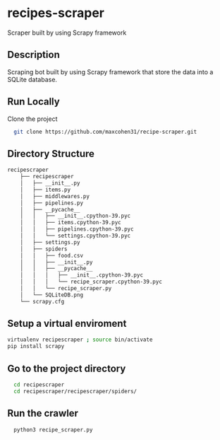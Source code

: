 # recipes-scraper
Scraper built by using Scrapy framework

## Description
Scraping bot built by using Scrapy framework that store the data into a SQLite database.

## Run Locally
Clone the project
```bash
  git clone https://github.com/maxcohen31/recipe-scraper.git
```
## Directory Structure
```bash
recipescraper
    ├── recipescraper
    │   ├── __init__.py
    │   ├── items.py
    │   ├── middlewares.py
    │   ├── pipelines.py
    │   ├── __pycache__
    │   │   ├── __init__.cpython-39.pyc
    │   │   ├── items.cpython-39.pyc
    │   │   ├── pipelines.cpython-39.pyc
    │   │   └── settings.cpython-39.pyc
    │   ├── settings.py
    │   ├── spiders
    │   │   ├── food.csv
    │   │   ├── __init__.py
    │   │   ├── __pycache__
    │   │   │   ├── __init__.cpython-39.pyc
    │   │   │   └── recipe_scraper.cpython-39.pyc
    │   │   └── recipe_scraper.py
    │   └── SQLiteDB.png
    └── scrapy.cfg
```
## Setup a virtual enviroment
```bash
virtualenv recipescraper ; source bin/activate
pip install scrapy
```

## Go to the project directory
```bash
  cd recipescraper
  cd recipescraper/recipescraper/spiders/
```

## Run the crawler
```bash
  python3 recipe_scraper.py
```
  
